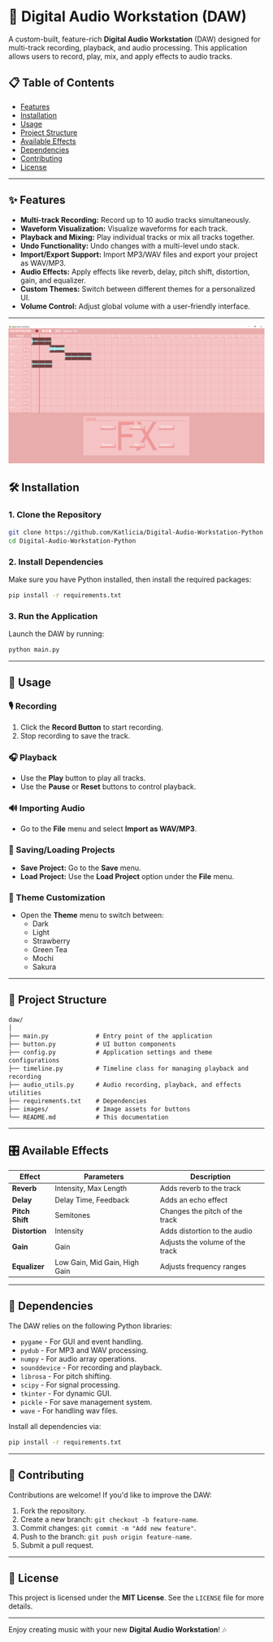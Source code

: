 # 🎵 Digital Audio Workstation (DAW)

A custom-built, feature-rich **Digital Audio Workstation** (DAW) designed for multi-track recording, playback, and audio processing. This application allows users to record, play, mix, and apply effects to audio tracks.

## 📋 Table of Contents

- [Features](#features)
- [Installation](#Installation)
- [Usage](#usage)
- [Project Structure](#project-structure)
- [Available Effects](#available-effects)
- [Dependencies](#dependencies)
- [Contributing](#contributing)
- [License](#license)

---

## ✨ Features

- **Multi-track Recording:** Record up to 10 audio tracks simultaneously.
- **Waveform Visualization:** Visualize waveforms for each track.
- **Playback and Mixing:** Play individual tracks or mix all tracks together.
- **Undo Functionality:** Undo changes with a multi-level undo stack.
- **Import/Export Support:** Import MP3/WAV files and export your project as WAV/MP3.
- **Audio Effects:** Apply effects like reverb, delay, pitch shift, distortion, gain, and equalizer.
- **Custom Themes:** Switch between different themes for a personalized UI.
- **Volume Control:** Adjust global volume with a user-friendly interface.

---

![DAW](images/screenshot.png)

## 🛠️ Installation

### 1. Clone the Repository
```bash
git clone https://github.com/Katlicia/Digital-Audio-Workstation-Python
cd Digital-Audio-Workstation-Python
```

### 2. Install Dependencies
Make sure you have Python installed, then install the required packages:
```bash
pip install -r requirements.txt
```

### 3. Run the Application
Launch the DAW by running:
```bash
python main.py
```

---

## 🚀 Usage

### 🎙️ Recording
1. Click the **Record Button** to start recording.
2. Stop recording to save the track.

### 🎧 Playback
- Use the **Play** button to play all tracks.
- Use the **Pause** or **Reset** buttons to control playback.

### 🔊 Importing Audio
- Go to the **File** menu and select **Import as WAV/MP3**.

### 💾 Saving/Loading Projects
- **Save Project:** Go to the **Save** menu.
- **Load Project:** Use the **Load Project** option under the **File** menu.

### 🎨 Theme Customization
- Open the **Theme** menu to switch between:
  - Dark
  - Light
  - Strawberry
  - Green Tea
  - Mochi
  - Sakura

---

## 📂 Project Structure

```
daw/
│
├── main.py             # Entry point of the application
├── button.py           # UI button components
├── config.py           # Application settings and theme configurations
├── timeline.py         # Timeline class for managing playback and recording
├── audio_utils.py      # Audio recording, playback, and effects utilities
├── requirements.txt    # Dependencies
├── images/             # Image assets for buttons
└── README.md           # This documentation
```

---

## 🎛️ Available Effects

| Effect       | Parameters                      | Description                        |
|--------------|--------------------------------|------------------------------------|
| **Reverb**   | Intensity, Max Length           | Adds reverb to the track           |
| **Delay**    | Delay Time, Feedback            | Adds an echo effect                |
| **Pitch Shift** | Semitones                    | Changes the pitch of the track     |
| **Distortion** | Intensity                     | Adds distortion to the audio       |
| **Gain**     | Gain                            | Adjusts the volume of the track    |
| **Equalizer**| Low Gain, Mid Gain, High Gain   | Adjusts frequency ranges           |

---

## 🧩 Dependencies

The DAW relies on the following Python libraries:
- `pygame` - For GUI and event handling.
- `pydub` - For MP3 and WAV processing.
- `numpy` - For audio array operations.
- `sounddevice` - For recording and playback.
- `librosa` - For pitch shifting.
- `scipy` - For signal processing.
- `tkinter` - For dynamic GUI.
- `pickle` - For save management system.
- `wave` - For handling wav files.


Install all dependencies via:
```bash
pip install -r requirements.txt
```

---

## 🙌 Contributing

Contributions are welcome! If you'd like to improve the DAW:
1. Fork the repository.
2. Create a new branch: `git checkout -b feature-name`.
3. Commit changes: `git commit -m "Add new feature"`.
4. Push to the branch: `git push origin feature-name`.
5. Submit a pull request.

---

## 📜 License

This project is licensed under the **MIT License**. See the `LICENSE` file for more details.

---

Enjoy creating music with your new **Digital Audio Workstation**! 🎶
